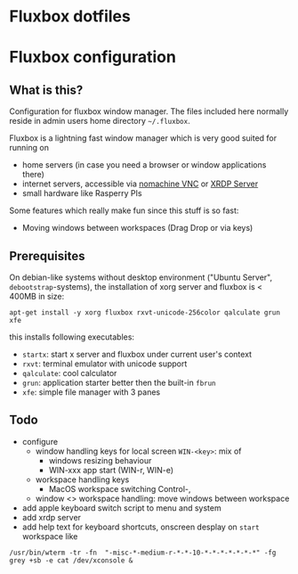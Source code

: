 # Fluxbox dotfiles


# Fluxbox configuration

## What is this?
Configuration for fluxbox window manager. The files included here normally reside in admin users home directory `~/.fluxbox`. 

Fluxbox is a lightning fast window manager which is very good suited for running on 
* home servers (in case you need a browser or window applications there) 
* internet servers, accessible via [nomachine VNC](http://www.keycruncher.com/blog/2008/07/07/vnc-vs-nomachine-nx-nomachine-wins-hands-down/) or [XRDP Server](http://networkstatic.net/xrdp-an-easy-remote-desktop-setup-for-your-ubuntu-servers/)
* small hardware like Rasperry PIs

Some features which really make fun since this stuff is so fast:
* Moving windows between workspaces (Drag Drop or via keys)


## Prerequisites
On debian-like systems without desktop environment ("Ubuntu Server", `debootstrap`-systems), the installation of xorg server and fluxbox is < 400MB in size:

```
apt-get install -y xorg fluxbox rxvt-unicode-256color qalculate grun xfe
```
this installs following executables:

* `startx`: start x server and fluxbox under current user's context
* `rxvt`: terminal emulator with unicode support
* `qalculate`: cool calculator
* `grun`: application starter better then the built-in `fbrun`
* `xfe`: simple file manager with 3 panes

## Todo
* configure 
	* window handling keys for local screen `WIN-<key>`: mix of 
		* windows resizing behaviour
		* WIN-xxx app start (WIN-r, WIN-e)
	* workspace handling keys 
		* MacOS workspace switching Control-<left>,<right> 
	* window <> workspace handling: move windows between workspace
* add apple keyboard switch script to menu and system
* add xrdp server
* add help text for keyboard shortcuts, onscreen desplay on `start` workspace like
```
/usr/bin/wterm -tr -fn  "-misc-*-medium-r-*-*-10-*-*-*-*-*-*-*" -fg grey +sb -e cat /dev/xconsole &
```

